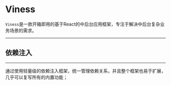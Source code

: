 # Viness

`Viness`是一款开箱即用的基于React的中后台应用框架，专注于解决中后台复杂业务场景的需求。

---

## 依赖注入

---
通过使用轻量级的依赖注入框架，统一管理依赖关系，并且整个框架也易于扩展，几乎可以复写所有的内置功能；
